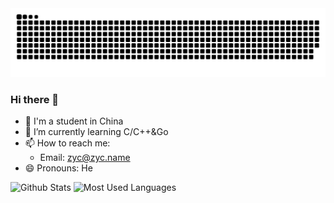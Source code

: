 <div align="center">
	<picture>
		<source media="(prefers-color-scheme: dark)" srcset="https://raw.githubusercontent.com/bradfordzhang/bradfordzhang/output/github-contribution-grid-snake-dark.svg" />
		<source media="(prefers-color-scheme: light)" srcset="https://raw.githubusercontent.com/bradfordzhang/bradfordzhang/output/github-contribution-grid-snake.svg" />
		<img src="https://raw.githubusercontent.com/bradfordzhang/bradfordzhang/output/github-contribution-grid-snake.svg" />
	</picture> 
</div>

### Hi there 👋

<!--
**bradfordzhang/bradfordzhang** is a ✨ _special_ ✨ repository because its `README.md` (this file) appears on your GitHub profile.

Here are some ideas to get you started:

- 🔭 I’m currently working on ...
- 🌱 I’m currently learning ...
- 👯 I’m looking to collaborate on ...
- 🤔 I’m looking for help with ...
- 💬 Ask me about ...
- 📫 How to reach me: ...
- 😄 Pronouns: ...
- ⚡ Fun fact: ...
-->
 - 🔭 I'm a student in China
 - 🌱 I’m currently learning C/C++&Go
 - 📫 How to reach me: 
    - Email: zyc@zyc.name
 - 😄 Pronouns: He


![Github Stats](https://github-readme-stats.vercel.app/api?username=bradfordzhang&show_icons=true&theme=radical&count_private=true)
![Most Used Languages](https://github-readme-stats.vercel.app/api/top-langs/?username=bradfordzhang&theme=radical&layout=compact&count_private=true)
